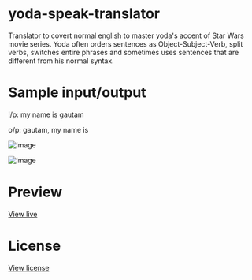 # yoda-speak-translator

Translator to covert normal english to master yoda's accent of Star Wars movie series. Yoda often orders sentences as Object-Subject-Verb, split verbs, switches entire phrases and sometimes uses sentences that are different from his normal syntax.

# Sample input/output

i/p: my name is gautam

o/p: gautam, my name is

![image](https://user-images.githubusercontent.com/27736288/208899757-65a7bcb4-6855-4dc2-8eea-cca7320b1465.png)

![image](https://user-images.githubusercontent.com/27736288/208899827-78d4e1a0-2a39-4c25-94a5-d9fc9dba6922.png)


# Preview

[View live](https://yoda-translator-gautam-balamurali.netlify.app/)

# License

[View license](https://github.com/gautam-balamurali/yoda-speak-translator/blob/main/LICENSE.md)
